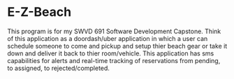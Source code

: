 # E-Z-Beach
This program is for my SWVD 691 Software Development Capstone.  Think of this application as a doordash/uber application in which a user can schedule someone to come and pickup and setup thier beach gear or take it down and deliver it back to thier room/vehicle.  This application has sms capabilities for alerts and real-time tracking of reservations from pending, to assigned, to rejected/completed. 
